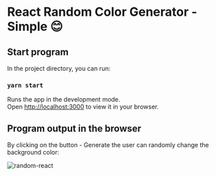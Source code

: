 # React Random Color Generator - Simple 😊

## Start program

In the project directory, you can run:

### `yarn start`

Runs the app in the development mode.\
Open [http://localhost:3000](http://localhost:3000) to view it in your browser.

## Program output in the browser

By clicking on the button - Generate the user can randomly change the background color:

![random-react](https://user-images.githubusercontent.com/90897068/149965699-14dca2d7-e06d-4141-b2ed-dc93e0fc6375.png)




